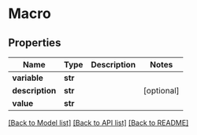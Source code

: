# Macro

## Properties
Name | Type | Description | Notes
------------ | ------------- | ------------- | -------------
**variable** | **str** |  | 
**description** | **str** |  | [optional] 
**value** | **str** |  | 

[[Back to Model list]](../README.md#documentation-for-models) [[Back to API list]](../README.md#documentation-for-api-endpoints) [[Back to README]](../README.md)

